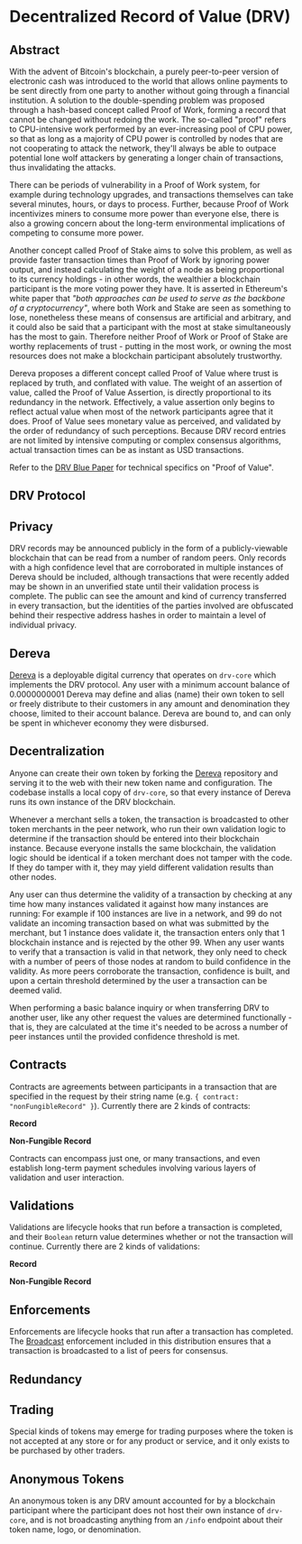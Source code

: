 # Decentralized Record of Value (DRV)

## Abstract

With the advent of Bitcoin's blockchain, a purely peer-to-peer version of electronic cash was introduced to the world that allows online payments to be sent directly from one party to another without going through a financial institution. A solution to the double-spending problem was proposed through a hash-based concept called Proof of Work, forming a record that cannot be changed without redoing the work. The so-called "proof" refers to CPU-intensive work performed by an ever-increasing pool of CPU power, so that as long as a majority of CPU power is controlled by nodes that are not cooperating to attack the network, they'll always be able to outpace potential lone wolf attackers by generating a longer chain of transactions, thus invalidating the attacks.

There can be periods of vulnerability in a Proof of Work system, for example during technology upgrades, and transactions themselves can take several minutes, hours, or days to process. Further, because Proof of Work incentivizes miners to consume more power than everyone else, there is also a growing concern about the long-term environmental implications of competing to consume more power.

Another concept called Proof of Stake aims to solve this problem, as well as provide faster transaction times than Proof of Work by ignoring power output, and instead calculating the weight of a node as being proportional to its currency holdings - in other words, the wealthier a blockchain participant is the more voting power they have. It is asserted in Ethereum's white paper that *"both approaches can be used to serve as the backbone of a cryptocurrency"*, where both Work and Stake are seen as something to lose, nonetheless these means of consensus are artificial and arbitrary, and it could also be said that a participant with the most at stake simultaneously has the most to gain. Therefore neither Proof of Work or Proof of Stake are worthy replacements of trust - putting in the most work, or owning the most resources does not make a blockchain participant absolutely trustworthy.

Dereva proposes a different concept called Proof of Value where trust is replaced by truth, and conflated with value. The weight of an assertion of value, called the Proof of Value Assertion, is directly proportional to its redundancy in the network. Effectively, a value assertion only begins to reflect actual value when most of the network participants agree that it does. Proof of Value sees monetary value as perceived, and validated by the order of redundancy of such perceptions. Because DRV record entries are not limited by intensive computing or complex consensus algorithms, actual transaction times can be as instant as USD transactions.

Refer to the [DRV Blue Paper](./blue-paper.md) for technical specifics on "Proof of Value".

## DRV Protocol

## Privacy

DRV records may be announced publicly in the form of a publicly-viewable blockchain that can be read from a number of random peers. Only records with a high confidence level that are corroborated in multiple instances of Dereva should be included, although transactions that were recently added may be shown in an unverified state until their validation process is complete. The public can see the amount and kind of currency transferred in every transaction, but the identities of the parties involved are obfuscated behind their respective address hashes in order to maintain a level of individual privacy.

## Dereva

[Dereva](https://github.com/exactchange/dereva) is a deployable digital currency that operates on `drv-core` which implements the DRV protocol. Any user with a minimum account balance of 0.0000000001 Dereva may define and alias (name) their own token to sell or freely distribute to their customers in any amount and denomination they choose, limited to their account balance. Dereva are bound to, and can only be spent in whichever economy they were disbursed.

## Decentralization

Anyone can create their own token by forking the [Dereva](https://github.com/exactchange/dereva) repository and serving it to the web with their new token name and configuration. The codebase installs a local copy of `drv-core`, so that every instance of Dereva runs its own instance of the DRV blockchain.

Whenever a merchant sells a token, the transaction is broadcasted to other token merchants in the peer network, who run their own validation logic to determine if the transaction should be entered into their blockchain instance. Because everyone installs the same blockchain, the validation logic should be identical if a token merchant does not tamper with the code. If they do tamper with it, they may yield different validation results than other nodes.

Any user can thus determine the validity of a transaction by checking at any time how many instances validated it against how many instances are running: For example if 100 instances are live in a network, and 99 do not validate an incoming transaction based on what was submitted by the merchant, but 1 instance does validate it, the transaction enters only that 1 blockchain instance and is rejected by the other 99. When any user wants to verify that a transaction is valid in that network, they only need to check with a number of peers of those nodes at random to build confidence in the validity. As more peers corroborate the transaction, confidence is built, and upon a certain threshold determined by the user a transaction can be deemed valid.

When performing a basic balance inquiry or when transferring DRV to another user, like any other request the values are determined functionally - that is, they are calculated at the time it's needed to be across a number of peer instances until the provided confidence threshold is met.

## Contracts

Contracts are agreements between participants in a transaction that are specified in the request by their string name (e.g. `{ contract: "nonFungibleRecord" }`). Currently there are 2 kinds of contracts:

**Record**

**Non-Fungible Record**

Contracts can encompass just one, or many transactions, and even establish long-term payment schedules involving various layers of validation and user interaction.

## Validations

Validations are lifecycle hooks that run before a transaction is completed, and their `Boolean` return value determines whether or not the transaction will continue. Currently there are 2 kinds of validations:

**Record**

**Non-Fungible Record**

## Enforcements

Enforcements are lifecycle hooks that run after a transaction has completed. The [Broadcast](https://github.com/exactchange/drv-core/blob/master/enforcements/enforcements.broadcast.js) enforcement included in this distribution ensures that a transaction is broadcasted to a list of peers for consensus.

## Redundancy

## Trading

Special kinds of tokens may emerge for trading purposes where the token is not accepted at any store or for any product or service, and it only exists to be purchased by other traders.

## Anonymous Tokens

An anonymous token is any DRV amount accounted for by a blockchain participant where the participant does not host their own instance of `drv-core`, and is not broadcasting anything from an `/info` endpoint about their token name, logo, or denomination.
